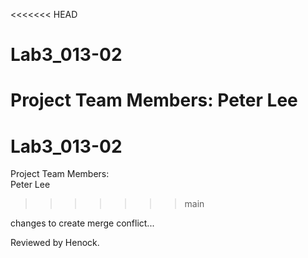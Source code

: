 <<<<<<< HEAD
# Lab3_013-02
Project Team Members: Peter Lee
=======
# Lab3_013-02  
Project Team Members:  
Peter Lee  


>>>>>>> main

changes to create merge conflict...


Reviewed by Henock. 
